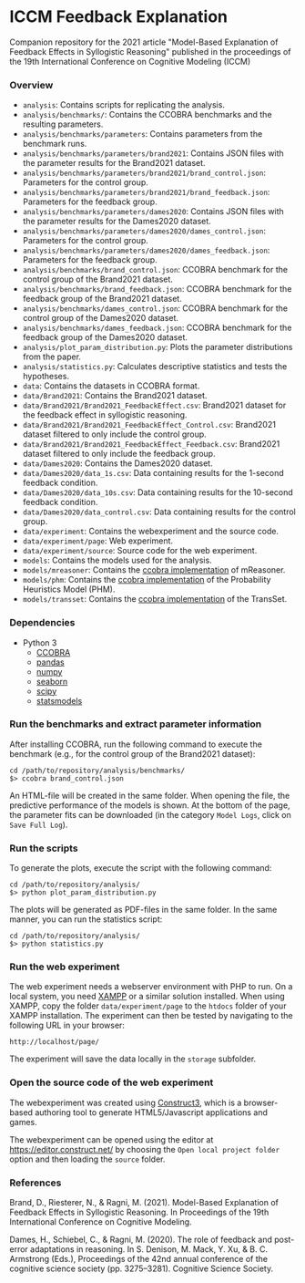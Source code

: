 ICCM Feedback Explanation
=========================

Companion repository for the 2021 article "Model-Based Explanation of Feedback Effects in Syllogistic Reasoning" published in the proceedings of the 19th International Conference on Cognitive Modeling (ICCM)

### Overview

- `analysis`: Contains scripts for replicating the analysis.
- `analysis/benchmarks/`: Contains the CCOBRA benchmarks and the resulting parameters.
- `analysis/benchmarks/parameters`: Contains parameters from the benchmark runs.
- `analysis/benchmarks/parameters/brand2021`: Contains JSON files with the parameter results for the Brand2021 dataset.
- `analysis/benchmarks/parameters/brand2021/brand_control.json`: Parameters for the control group.
- `analysis/benchmarks/parameters/brand2021/brand_feedback.json`: Parameters for the feedback group.
- `analysis/benchmarks/parameters/dames2020`: Contains JSON files with the parameter results for the Dames2020 dataset.
- `analysis/benchmarks/parameters/dames2020/dames_control.json`: Parameters for the control group.
- `analysis/benchmarks/parameters/dames2020/dames_feedback.json`: Parameters for the feedback group.
- `analysis/benchmarks/brand_control.json`: CCOBRA benchmark for the control group of the Brand2021 dataset.
- `analysis/benchmarks/brand_feedback.json`: CCOBRA benchmark for the feedback group of the Brand2021 dataset.
- `analysis/benchmarks/dames_control.json`: CCOBRA benchmark for the control group of the Dames2020 dataset.
- `analysis/benchmarks/dames_feedback.json`: CCOBRA benchmark for the feedback group of the Dames2020 dataset.
- `analysis/plot_param_distribution.py`: Plots the parameter distributions from the paper.
- `analysis/statistics.py`: Calculates descriptive statistics and tests the hypotheses.
- `data`: Contains the datasets in CCOBRA format.
- `data/Brand2021`: Contains the Brand2021 dataset.
- `data/Brand2021/Brand2021_FeedbackEffect.csv`: Brand2021 dataset for the feedback effect in syllogistic reasoning.
- `data/Brand2021/Brand2021_FeedbackEffect_Control.csv`: Brand2021 dataset filtered to only include the control group.
- `data/Brand2021/Brand2021_FeedbackEffect_Feedback.csv`: Brand2021 dataset filtered to only include the feedback group.
- `data/Dames2020`: Contains the Dames2020 dataset.
- `data/Dames2020/data_1s.csv`: Data containing results for the 1-second feedback condition.
- `data/Dames2020/data_10s.csv`: Data containing results for the 10-second feedback condition.
- `data/Dames2020/data_control.csv`: Data containing results for the control group.
- `data/experiment`: Contains the webexperiment and the source code.
- `data/experiment/page`: Web experiment.
- `data/experiment/source`: Source code for the web experiment.
- `models`: Contains the models used for the analysis.
- `models/mreasoner`: Contains the [ccobra implementation](https://github.com/nriesterer/pymreasoner) of mReasoner.
- `models/phm`: Contains the [ccobra implementation](https://github.com/nriesterer/phm) of the Probability Heuristics Model (PHM).
- `models/transset`: Contains the [ccobra implementation](https://github.com/Shadownox/iccm-transset-indiv) of the TransSet.

### Dependencies

- Python 3
    - [CCOBRA](https://github.com/CognitiveComputationLab/ccobra)
    - [pandas](https://pandas.pydata.org)
    - [numpy](https://numpy.org)
    - [seaborn](https://seaborn.pydata.org)
	- [scipy](https://www.scipy.org)
	- [statsmodels](https://www.statsmodels.org)

### Run the benchmarks and extract parameter information

After installing CCOBRA, run the following command to execute the benchmark (e.g., for the control group of the Brand2021 dataset):

```
cd /path/to/repository/analysis/benchmarks/
$> ccobra brand_control.json
```

An HTML-file will be created in the same folder. When opening the file, the predictive performance of the models is shown. At the bottom of the page, the parameter fits can be downloaded (in the category `Model Logs`, click on `Save Full Log`).

### Run the scripts

To generate the plots, execute the script with the following command:

```
cd /path/to/repository/analysis/
$> python plot_param_distribution.py
```

The plots will be generated as PDF-files in the same folder.
In the same manner, you can run the statistics script:

```
cd /path/to/repository/analysis/
$> python statistics.py
```

### Run the web experiment

The web experiment needs a webserver environment with PHP to run. On a local system, you need [XAMPP](https://www.apachefriends.org) or a similar solution installed. When using XAMPP, copy the folder `data/experiment/page` to the `htdocs` folder of your XAMPP installation. The experiment can then be tested by navigating to the following URL in your browser:

```
http://localhost/page/
```

The experiment will save the data locally in the `storage` subfolder.

### Open the source code of the web experiment

The webexperiment was created using [Construct3](https://www.construct.net), which is a browser-based authoring tool to generate HTML5/Javascript applications and games.

The webexperiment can be opened using the editor at https://editor.construct.net/ by choosing the `Open local project folder` option and then loading the `source` folder.

### References

Brand, D., Riesterer, N., & Ragni, M. (2021). Model-Based Explanation of Feedback Effects in Syllogistic Reasoning. In Proceedings of the 19th International Conference on Cognitive Modeling.

Dames, H., Schiebel, C., & Ragni, M. (2020). The role of feedback and post-error adaptations in reasoning. In S. Denison, M. Mack, Y. Xu, & B. C. Armstrong (Eds.), Proceedings of the 42nd annual conference of the cognitive science society (pp. 3275–3281). Cognitive Science Society.